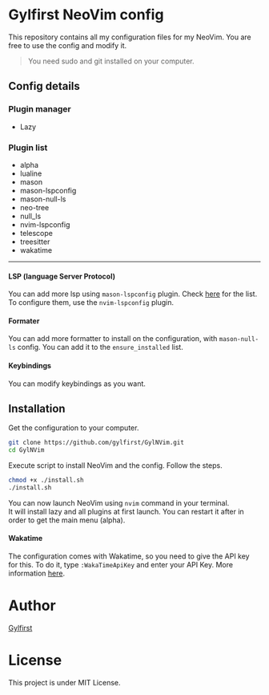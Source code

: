 # Gylfirst NeoVim config

This repository contains all my configuration files for my NeoVim. You are free to use the config and modify it.

> You need sudo and git installed on your computer.

## Config details

### Plugin manager
- Lazy

### Plugin list
- alpha
- lualine
- mason
- mason-lspconfig
- mason-null-ls
- neo-tree
- null_ls
- nvim-lspconfig
- telescope
- treesitter
- wakatime

---

#### LSP (language Server Protocol)

You can add more lsp using `mason-lspconfig` plugin. Check [here](https://github.com/williamboman/mason-lspconfig.nvim?tab=readme-ov-file#available-lsp-servers) for the list. To configure them, use the `nvim-lspconfig` plugin.

#### Formater

You can add more formatter to install on the configuration, with `mason-null-ls` config. You can add it to the `ensure_installed` list.

#### Keybindings

You can modify keybindings as you want.

## Installation

Get the configuration to your computer.
```bash
git clone https://github.com/gylfirst/GylNVim.git
cd GylNVim
```

Execute script to install NeoVim and the config. Follow the steps.
```bash
chmod +x ./install.sh
./install.sh
```

You can now launch NeoVim using `nvim` command in  your terminal.  
It will install lazy and all plugins at first launch. You can restart it after in order to get the main menu (alpha).

#### Wakatime

The configuration comes with Wakatime, so you need to give the API key for this. To do it, type `:WakaTimeApiKey` and enter your API Key. More information [here](https://wakatime.com/neovim#lazyvim-install).

# Author
[Gylfirst](https://github.com/gylfirst)

# License
This project is under MIT License.
